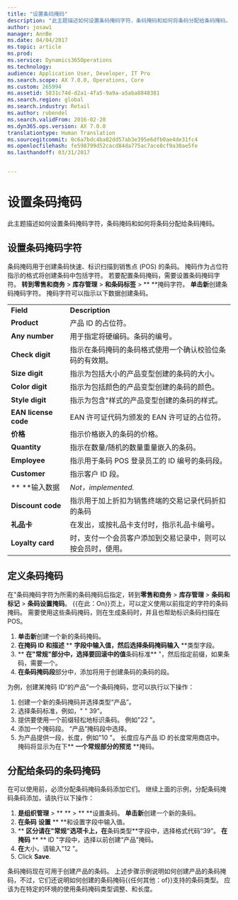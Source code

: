 ```yaml
---
title: "设置条码掩码"
description: "此主题描述如何设置条码掩码字符，条码掩码和如何将条码分配给条码掩码。"
author: josaw1
manager: AnnBe
ms.date: 04/04/2017
ms.topic: article
ms.prod: 
ms.service: Dynamics365Operations
ms.technology: 
audience: Application User, Developer, IT Pro
ms.search.scope: AX 7.0.0, Operations, Core
ms.custom: 265994
ms.assetid: 5831c74d-d2a1-4fa5-9a9a-a5aba8848381
ms.search.region: global
ms.search.industry: Retail
ms.author: rubendel
ms.search.validFrom: 2016-02-28
ms.dyn365.ops.version: AX 7.0.0
translationtype: Human Translation
ms.sourcegitcommit: 0c6a7bdc4ba82dd57ab3e395e6dfb0ae4de31fc4
ms.openlocfilehash: fe598799d52cacd84da775ac7ace8cf9a30ae5fe
ms.lasthandoff: 03/31/2017


---
```


# <a name="set-up-bar-code-masks"></a>设置条码掩码

此主题描述如何设置条码掩码字符，条码掩码和如何将条码分配给条码掩码。

<a name="set-up-bar-code-mask-characters"></a>设置条码掩码字符
-------------------------------

条码掩码用于创建条码快速、标识扫描到销售点 (POS) 的条码。 掩码作为占位符指示的格式将创建条码中包括字符。 若要配置条码掩码，需要设置条码掩码字符。 **转到零售和商务** &gt; **库存管理** &gt; **和条码标签** &gt; ** **掩码字符。 **单击新**创建条码掩码字符。 掩码字符可以指示以下数据创建条码。

|                      |                                                                                                                 |
|----------------------|-----------------------------------------------------------------------------------------------------------------|
| **Field**            | **Description**                                                                                                 |
| **Product**          | 产品 ID 的占位符。                                                                                     |
| **Any number**       | 用于指定将硬编码。条码的编号。                                                  |
| **Check digit**      | 指示在条码掩码的条码格式使用一个确认校验位条码的有效期。 |
| **Size digit**       | 指示为包括大小的产品变型创建的条码的大小。                                 |
| **Color digit**      | 指示为包括颜色的产品变型创建的条码的颜色。                               |
| **Style digit**      | 指示为包含"样式的产品变型创建的条码的样式。                             |
| **EAN license code** | EAN 许可证代码为颁发的 EAN 许可证的占位符。                                                       |
| **价格**            | 指示价格嵌入的条码的价格。                                                                   |
| **Quantity**         | 指示在数量/随机的数量重量嵌入的条码。                                                |
| **Employee**         | 指示用于条码 POS 登录员工的 ID 编号的条码段。                                  |
| **Customer**         | 指示客户 ID 段。                                                                                  |
| ** **输入数据       | *Not，implemented.*                                                                                          |
| **Discount code**    | 指示用于加上折扣为销售终端的交易记录代码折扣的条码             |
| **礼品卡**        | 在发出，或按礼品卡支付时，指示礼品卡编号。                                               |
| **Loyalty card**     | 时，支付一个会员客户添加到交易记录中，则可以按会员时，使用。                             |

## <a name="define-bar-code-masks"></a>定义条码掩码
在"条码掩码字符为所需的条码掩码后指定，转到**零售和商务** &gt; **库存管理** &gt; **条码和标记** &gt; **条码设置掩码**。 {{在此：On}}页上，可以定义使用以前指定的字符的条码掩码。 需要使用这些条码掩码，则在生成条码时，并且也帮助标识条码扫描在 POS。

1.  **单击新**创建一个新的条码掩码。
2.  **在掩码 ID 和描述** ** **字段中输入值，然后选择条码掩码输入** **类型字段。
3.  ** **在"常规"部分中，选择要回滚中的值**条码标准** "，然后指定前缀，如果条码，需要一个。
4.  **在条码掩码段**部分中，添加将用于创建条码的条码的段。

为例，创建某掩码 ID“的产品”一个条码掩码，您可以执行以下操作：

1.  创建一个新的条码掩码并选择类型“产品”。
2.  选择条码标准，例如，" " 39”。
3.  提供要使用一个前缀轻松地标识条码。 例如"22 "。
4.  添加一个掩码段。 “产品”掩码段中选择。
5.  为产品提供一段，长度，例如"10 "。 长度应与产品 ID 的长度常用商店中。 掩码将显示为在下** **一个常规部分的预览** **掩码。

## <a name="assign-bar-code-masks-to-bar-codes"></a>分配给条码的条码掩码
在可以使用前，必须分配条码掩码条码添加它们。 继续上面的示例，分配条码掩码条码添加，请执行以下操作：

1.  **是组织管理** &gt; ** ** &gt; ** **设置条码。 **单击新**创建一个新的条码。
2.  **在条码** **设置** ** **和设置字段中输入值。
3.  ** **区分请在"常规"选项卡上，在**条码类型**字段中，选择格式代码“39”。 **在掩码** ** ** ID "字段中，选择以前创建“产品”掩码。
4.  **在**大小，请输入"12 "。
5.  Click **Save**.

条码掩码现在可用于创建产品的条码。 上述步骤示例说明如何创建产品的条码掩码，不过，它们还说明如何创建的条码掩码{{任何其他：of}}支持的条码类型。 应该为在特定的环境的使用条码掩码类型调整、和长度。


